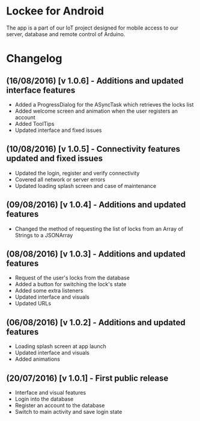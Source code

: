 # Lockee for Android
The app is a part of our IoT project designed for mobile access to our server, database and remote control of Arduino.

# Changelog

## (16/08/2016) [v 1.0.6] - Additions and updated interface features
* Added a ProgressDialog for the ASyncTask which retrieves the locks list
* Added welcome screen and animation when the user registers an account
* Added ToolTips
* Updated interface and fixed issues

## (10/08/2016) [v 1.0.5] - Connectivity features updated and fixed issues
* Updated the login, register and verify connectivity
* Covered all network or server errors
* Updated loading splash screen and case of maintenance

## (09/08/2016) [v 1.0.4] - Additions and updated features
* Changed the method of requesting the list of locks from an Array of Strings to a JSONArray

## (08/08/2016) [v 1.0.3] - Additions and updated features
* Request of the user's locks from the database
* Added a button for switching the lock's state
* Added some extra listeners
* Updated interface and visuals
* Updated URLs

## (06/08/2016) [v 1.0.2] - Additions and updated features
* Loading splash screen at app launch
* Updated interface and visuals
* Added animations

## (20/07/2016) [v 1.0.1] - First public release
* Interface and visual features
* Login into the database
* Register an account to the database
* Switch to main activity and save login state

